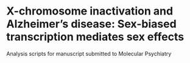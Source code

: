 # X-chromosome inactivation and Alzheimer’s disease: Sex-biased transcription mediates sex effects 
Analysis scripts for manuscript submitted to Molecular Psychiatry
